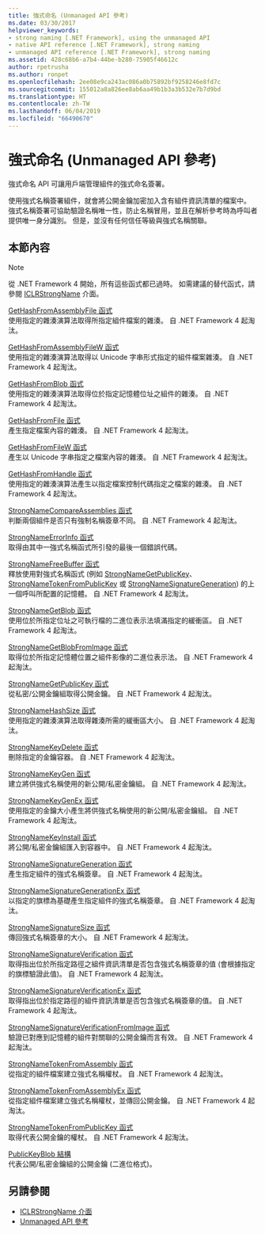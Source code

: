```yaml
---
title: 強式命名 (Unmanaged API 參考)
ms.date: 03/30/2017
helpviewer_keywords:
- strong naming [.NET Framework], using the unmanaged API
- native API reference [.NET Framework], strong naming
- unmanaged API reference [.NET Framework], strong naming
ms.assetid: 428c68b6-a7b4-44be-b280-75905f46612c
author: rpetrusha
ms.author: ronpet
ms.openlocfilehash: 2ee08e9ca243ac086a0b75892bf9258246e8fd7c
ms.sourcegitcommit: 155012a8a826ee8ab6aa49b1b3a3b532e7b7d9bd
ms.translationtype: HT
ms.contentlocale: zh-TW
ms.lasthandoff: 06/04/2019
ms.locfileid: "66490670"
---
```

# <a name="strong-naming-unmanaged-api-reference"></a>強式命名 (Unmanaged API 參考)
強式命名 API 可讓用戶端管理組件的強式命名簽署。  
  
 使用強式名稱簽署組件，就會將公開金鑰加密加入含有組件資訊清單的檔案中。 強式名稱簽署可協助驗證名稱唯一性，防止名稱冒用，並且在解析參考時為呼叫者提供唯一身分識別。 但是，並沒有任何信任等級與強式名稱關聯。  
  
## <a name="in-this-section"></a>本節內容  
  
> [!NOTE]
>  從 .NET Framework 4 開始，所有這些函式都已過時。 如需建議的替代函式，請參閱 [ICLRStrongName](../../../../docs/framework/unmanaged-api/hosting/iclrstrongname-interface.md) 介面。  
  
 [GetHashFromAssemblyFile 函式](../../../../docs/framework/unmanaged-api/strong-naming/gethashfromassemblyfile-function.md)  
 使用指定的雜湊演算法取得所指定組件檔案的雜湊。 自 .NET Framework 4 起淘汰。  
  
 [GetHashFromAssemblyFileW 函式](../../../../docs/framework/unmanaged-api/strong-naming/gethashfromassemblyfilew-function.md)  
 使用指定的雜湊演算法取得以 Unicode 字串形式指定的組件檔案雜湊。 自 .NET Framework 4 起淘汰。  
  
 [GetHashFromBlob 函式](../../../../docs/framework/unmanaged-api/strong-naming/gethashfromblob-function.md)  
 使用指定的雜湊演算法取得位於指定記憶體位址之組件的雜湊。 自 .NET Framework 4 起淘汰。  
  
 [GetHashFromFile 函式](../../../../docs/framework/unmanaged-api/strong-naming/gethashfromfile-function.md)  
 產生指定檔案內容的雜湊。  自 .NET Framework 4 起淘汰。  
  
 [GetHashFromFileW 函式](../../../../docs/framework/unmanaged-api/strong-naming/gethashfromfilew-function.md)  
 產生以 Unicode 字串指定之檔案內容的雜湊。 自 .NET Framework 4 起淘汰。  
  
 [GetHashFromHandle 函式](../../../../docs/framework/unmanaged-api/strong-naming/gethashfromhandle-function.md)  
 使用指定的雜湊演算法產生以指定檔案控制代碼指定之檔案的雜湊。  自 .NET Framework 4 起淘汰。  
  
 [StrongNameCompareAssemblies 函式](../../../../docs/framework/unmanaged-api/strong-naming/strongnamecompareassemblies-function.md)  
 判斷兩個組件是否只有強制名稱簽章不同。 自 .NET Framework 4 起淘汰。  
  
 [StrongNameErrorInfo 函式](../../../../docs/framework/unmanaged-api/strong-naming/strongnameerrorinfo-function.md)  
 取得由其中一強式名稱函式所引發的最後一個錯誤代碼。  
  
 [StrongNameFreeBuffer 函式](../../../../docs/framework/unmanaged-api/strong-naming/strongnamefreebuffer-function.md)  
 釋放使用對強式名稱函式 (例如 [StrongNameGetPublicKey](../../../../docs/framework/unmanaged-api/strong-naming/strongnamegetpublickey-function.md)、[StrongNameTokenFromPublicKey](../../../../docs/framework/unmanaged-api/strong-naming/strongnametokenfrompublickey-function.md) 或 [StrongNameSignatureGeneration](../../../../docs/framework/unmanaged-api/strong-naming/strongnamesignaturegeneration-function.md)) 的上一個呼叫所配置的記憶體。   自 .NET Framework 4 起淘汰。  
  
 [StrongNameGetBlob 函式](../../../../docs/framework/unmanaged-api/strong-naming/strongnamegetblob-function.md)  
 使用位於所指定位址之可執行檔的二進位表示法填滿指定的緩衝區。 自 .NET Framework 4 起淘汰。  
  
 [StrongNameGetBlobFromImage 函式](../../../../docs/framework/unmanaged-api/strong-naming/strongnamegetblobfromimage-function.md)  
 取得位於所指定記憶體位置之組件影像的二進位表示法。 自 .NET Framework 4 起淘汰。  
  
 [StrongNameGetPublicKey 函式](../../../../docs/framework/unmanaged-api/strong-naming/strongnamegetpublickey-function.md)  
 從私密/公開金鑰組取得公開金鑰。 自 .NET Framework 4 起淘汰。  
  
 [StrongNameHashSize 函式](../../../../docs/framework/unmanaged-api/strong-naming/strongnamehashsize-function.md)  
 使用指定的雜湊演算法取得雜湊所需的緩衝區大小。  自 .NET Framework 4 起淘汰。  
  
 [StrongNameKeyDelete 函式](../../../../docs/framework/unmanaged-api/strong-naming/strongnamekeydelete-function.md)  
 刪除指定的金鑰容器。 自 .NET Framework 4 起淘汰。  
  
 [StrongNameKeyGen 函式](../../../../docs/framework/unmanaged-api/strong-naming/strongnamekeygen-function.md)  
 建立將供強式名稱使用的新公開/私密金鑰組。  自 .NET Framework 4 起淘汰。  
  
 [StrongNameKeyGenEx 函式](../../../../docs/framework/unmanaged-api/strong-naming/strongnamekeygenex-function.md)  
 使用指定的金鑰大小產生將供強式名稱使用的新公開/私密金鑰組。 自 .NET Framework 4 起淘汰。  
  
 [StrongNameKeyInstall 函式](../../../../docs/framework/unmanaged-api/strong-naming/strongnamekeyinstall-function.md)  
 將公開/私密金鑰組匯入到容器中。  自 .NET Framework 4 起淘汰。  
  
 [StrongNameSignatureGeneration 函式](../../../../docs/framework/unmanaged-api/strong-naming/strongnamesignaturegeneration-function.md)  
 產生指定組件的強式名稱簽章。   自 .NET Framework 4 起淘汰。  
  
 [StrongNameSignatureGenerationEx 函式](../../../../docs/framework/unmanaged-api/strong-naming/strongnamesignaturegenerationex-function.md)  
 以指定的旗標為基礎產生指定組件的強式名稱簽章。    自 .NET Framework 4 起淘汰。  
  
 [StrongNameSignatureSize 函式](../../../../docs/framework/unmanaged-api/strong-naming/strongnamesignaturesize-function.md)  
 傳回強式名稱簽章的大小。 自 .NET Framework 4 起淘汰。  
  
 [StrongNameSignatureVerification 函式](../../../../docs/framework/unmanaged-api/strong-naming/strongnamesignatureverification-function.md)  
 取得指出位於所指定路徑之組件資訊清單是否包含強式名稱簽章的值 (會根據指定的旗標驗證此值)。 自 .NET Framework 4 起淘汰。  
  
 [StrongNameSignatureVerificationEx 函式](../../../../docs/framework/unmanaged-api/strong-naming/strongnamesignatureverificationex-function.md)  
 取得指出位於指定路徑的組件資訊清單是否包含強式名稱簽章的值。  自 .NET Framework 4 起淘汰。  
  
 [StrongNameSignatureVerificationFromImage 函式](../../../../docs/framework/unmanaged-api/strong-naming/strongnamesignatureverificationfromimage-function.md)  
 驗證已對應到記憶體的組件對關聯的公開金鑰而言有效。 自 .NET Framework 4 起淘汰。  
  
 [StrongNameTokenFromAssembly 函式](../../../../docs/framework/unmanaged-api/strong-naming/strongnametokenfromassembly-function.md)  
 從指定的組件檔案建立強式名稱權杖。  自 .NET Framework 4 起淘汰。  
  
 [StrongNameTokenFromAssemblyEx 函式](../../../../docs/framework/unmanaged-api/strong-naming/strongnametokenfromassemblyex-function.md)  
 從指定組件檔案建立強式名稱權杖，並傳回公開金鑰。 自 .NET Framework 4 起淘汰。  
  
 [StrongNameTokenFromPublicKey 函式](../../../../docs/framework/unmanaged-api/strong-naming/strongnametokenfrompublickey-function.md)  
 取得代表公開金鑰的權杖。 自 .NET Framework 4 起淘汰。  
  
 [PublicKeyBlob 結構](../../../../docs/framework/unmanaged-api/strong-naming/publickeyblob-structure.md)  
 代表公開/私密金鑰組的公開金鑰 (二進位格式)。  
  
## <a name="see-also"></a>另請參閱

- [ICLRStrongName 介面](../../../../docs/framework/unmanaged-api/hosting/iclrstrongname-interface.md)
- [Unmanaged API 參考](../../../../docs/framework/unmanaged-api/index.md)
